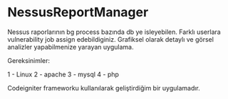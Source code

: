 NessusReportManager
===================

Nessus raporlarının bg process bazında db ye isleyebilen. Farklı userlara vulnerability job assign edebildiginiz. Grafiksel olarak detaylı ve görsel analizler yapabilmenize yarayan uygulama.

Gereksinimler:

1 - Linux
2 - apache
3 - mysql
4 - php

Codeigniter frameworku kullanılarak geliştirdiğim bir uygulamadır.
